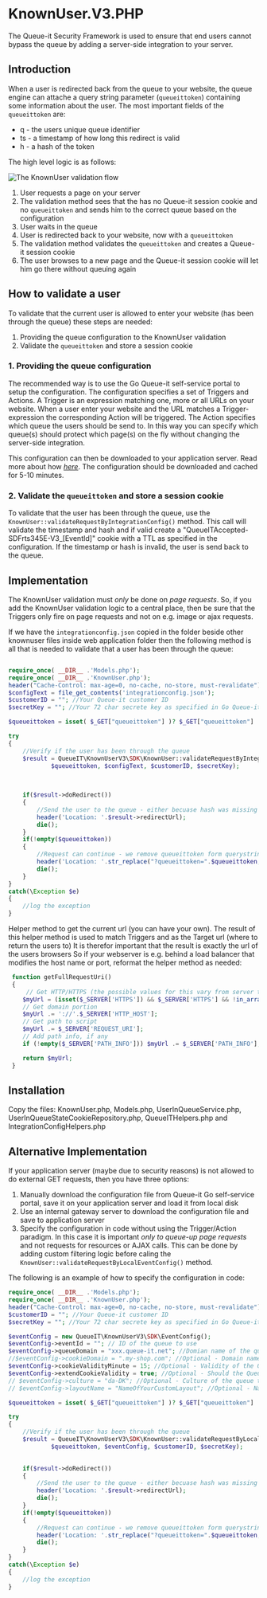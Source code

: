 # KnownUser.V3.PHP
The Queue-it Security Framework is used to ensure that end users cannot bypass the queue by adding a server-side integration to your server. 

## Introduction
When a user is redirected back from the queue to your website, the queue engine can attache a query string parameter (`queueittoken`) containing some information about the user. 
The most important fields of the `queueittoken` are:

 - q - the users unique queue identifier
 - ts - a timestamp of how long this redirect is valid
 - h - a hash of the token


The high level logic is as follows:

![The KnownUser validation flow](https://github.com/queueit/KnownUser.V3.PHP/blob/master/Documentation/KnownUser%20flow.PNG)

 1. User requests a page on your server
 2. The validation method sees that the has no Queue-it session cookie and no `queueittoken` and sends him to the correct queue based on the configuration
 3. User waits in the queue
 4. User is redirected back to your website, now with a `queueittoken`
 5. The validation method validates the `queueittoken` and creates a Queue-it session cookie
 6. The user browses to a new page and the Queue-it session cookie will let him go there without queuing again

## How to validate a user
To validate that the current user is allowed to enter your website (has been through the queue) these steps are needed:

 1. Providing the queue configuration to the KnownUser validation
 2. Validate the `queueittoken` and store a session cookie


### 1. Providing the queue configuration
The recommended way is to use the Go Queue-it self-service portal to setup the configuration. 
The configuration specifies a set of Triggers and Actions. A Trigger is an expression matching one, more or all URLs on your website. 
When a user enter your website and the URL matches a Trigger-expression the corresponding Action will be triggered. 
The Action specifies which queue the users should be send to. 
In this way you can specify which queue(s) should protect which page(s) on the fly without changing the server-side integration.

This configuration can then be downloaded to your application server. 
Read more about how *[here](https://github.com/queueit/KnownUser.V3.PHP/tree/master/Documentation)*. 
The configuration should be downloaded and cached for 5-10 minutes. 

### 2. Validate the `queueittoken` and store a session cookie
To validate that the user has been through the queue, use the `KnownUser::validateRequestByIntegrationConfig()` method. 
This call will validate the timestamp and hash and if valid create a "QueueITAccepted-SDFrts345E-V3_[EventId]" cookie with a TTL as specified in the configuration.
If the timestamp or hash is invalid, the user is send back to the queue.


## Implementation
The KnownUser validation must *only* be done on *page requests*. 
So, if you add the KnownUser validation logic to a central place, then be sure that the Triggers only fire on page requests and not on e.g. image or ajax requests.

If we have the `integrationconfig.json` copied  in the folder beside other knownuser files inside web application folder then 
the following method is all that is needed to validate that a user has been through the queue:
 

```php

require_once( __DIR__ .'Models.php');
require_once( __DIR__ .'KnownUser.php');
header("Cache-Control: max-age=0, no-cache, no-store, must-revalidate");
$configText = file_get_contents('integrationconfig.json');
$customerID = ""; //Your Queue-it customer ID
$secretKey = ""; //Your 72 char secrete key as specified in Go Queue-it self-service platform

$queueittoken = isset( $_GET["queueittoken"] )? $_GET["queueittoken"] :'';

try
{
	//Verify if the user has been through the queue
    $result = QueueIT\KnownUserV3\SDK\KnownUser::validateRequestByIntegrationConfig(getFullRequestUri(), 
			$queueittoken, $configText, $customerID, $secretKey);

	
	
    if($result->doRedirect())
    {
        //Send the user to the queue - either becuase hash was missing or becuase is was invalid
		header('Location: '.$result->redirectUrl);
        die();
    }
    if(!empty($queueittoken))
    {
		//Request can continue - we remove queueittoken form querystring parameter to avoid sharing of user specific token
		header('Location: '.str_replace("?queueittoken=".$queueittoken,"",  getFullRequestUri()));
		die();
    }
}
catch(\Exception $e)
{
	//log the exception
}

```

Helper method to get the current url (you can have your own).
The result of this helper method is used to match Triggers and as the Target url (where to return the users to)
It is therefor important that the result is exactly the url of the users browsers
So if your webserver is e.g. behind a load balancer that modifies the host name or port, reformat the helper method as needed:
```php
 function getFullRequestUri()
 {
     // Get HTTP/HTTPS (the possible values for this vary from server to server)
    $myUrl = (isset($_SERVER['HTTPS']) && $_SERVER['HTTPS'] && !in_array(strtolower($_SERVER['HTTPS']),array('off','no'))) ? 'https' : 'http';
    // Get domain portion
    $myUrl .= '://'.$_SERVER['HTTP_HOST'];
    // Get path to script
    $myUrl .= $_SERVER['REQUEST_URI'];
    // Add path info, if any
    if (!empty($_SERVER['PATH_INFO'])) $myUrl .= $_SERVER['PATH_INFO'];

    return $myUrl; 
 }
```

## Installation
Copy the files: KnownUser.php, Models.php, UserInQueueService.php, UserInQueueStateCookieRepository.php, QueueITHelpers.php and IntegrationConfigHelpers.php


## Alternative Implementation
If your application server (maybe due to security reasons) is not allowed to do external GET requests, then you have three options:

1. Manually download the configuration file from Queue-it Go self-service portal, save it on your application server and load it from local disk
2. Use an internal gateway server to download the configuration file and save to application server
3. Specify the configuration in code without using the Trigger/Action paradigm. In this case it is important *only to queue-up page requests* and not requests for resources or AJAX calls. 
This can be done by adding custom filtering logic before caling the `KnownUser::validateRequestByLocalEventConfig()` method. 

The following is an example of how to specify the configuration in code:

```php
require_once( __DIR__ .'Models.php');
require_once( __DIR__ .'KnownUser.php');
header("Cache-Control: max-age=0, no-cache, no-store, must-revalidate");
$customerID = ""; //Your Queue-it customer ID
$secretKey = ""; //Your 72 char secrete key as specified in Go Queue-it self-service platform

$eventConfig = new QueueIT\KnownUserV3\SDK\EventConfig();
$eventConfig->eventId = ""; // ID of the queue to use
$eventConfig->queueDomain = "xxx.queue-it.net"; //Domian name of the queue - usually in the format [CustomerId].queue-it.net
//$eventConfig->cookieDomain = ".my-shop.com"; //Optional - Domain name where the Queue-it session cookie should be saved
$eventConfig->cookieValidityMinute = 15; //Optional - Validity of the Queue-it session cookie. Default is 10 minutes
$eventConfig->extendCookieValidity = true; //Optional - Should the Queue-it session cookie validity time be extended each time the validation runs? Default is true.
// $eventConfig->culture = "da-DK"; //Optional - Culture of the queue ticket layout in the format specified here: https://msdn.microsoft.com/en-us/library/ee825488(v=cs.20).aspx Default is to use what is specified on Event
// $eventConfig->layoutName = "NameOfYourCustomLayout"; //Optional - Name of the queue ticket layout - e.g. "Default layout by Queue-it". Default is to take what is specified on the Event

$queueittoken = isset( $_GET["queueittoken"] )? $_GET["queueittoken"] :'';

try
{
	//Verify if the user has been through the queue
    $result = QueueIT\KnownUserV3\SDK\KnownUser::validateRequestByLocalEventConfig(getFullRequestUri(), 
			$queueittoken, $eventConfig, $customerID, $secretKey);

	
    if($result->doRedirect())
    {
        //Send the user to the queue - either becuase hash was missing or becuase is was invalid
		header('Location: '.$result->redirectUrl);
        die();
    }
    if(!empty($queueittoken))
    {
		//Request can continue - we remove queueittoken form querystring parameter to avoid sharing of user specific token
		header('Location: '.str_replace("?queueittoken=".$queueittoken,"",  getFullRequestUri()));
		die();
    }
}
catch(\Exception $e)
{
	//log the exception
}

```
